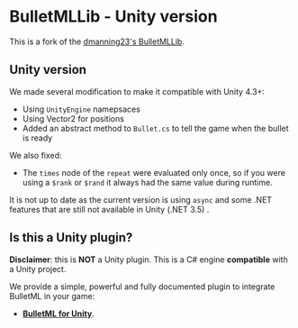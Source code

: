 # BulletMLLib - Unity version

This is a fork of the [dmanning23's BulletMLLib](https://github.com/dmanning23/BulletMLLib).

## Unity version
 
We made several modification to make it compatible with Unity 4.3+:

- Using `UnityEngine` namepsaces
- Using Vector2 for positions
- Added an abstract method to `Bullet.cs` to tell the game when the bullet is ready 


We also fixed:

- The ``times`` node of the ``repeat`` were evaluated only once, so if you were using a `$rank` or `$rand` it always had the same value during runtime.

It is not up to date as the current version is using `async` and some .NET features that are still not available in Unity (.NET 3.5)  .

## Is this a Unity plugin?

**Disclaimer**: this is **NOT** a Unity plugin. This is a C# engine **compatible** with a Unity project.
 
We provide a simple, powerful and fully documented plugin to integrate BulletML in your game:
 
- **[BulletML for Unity](http://pixelnest.io/work/bulletml-for-unity/)**. 


